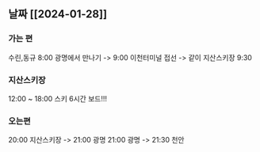 ## 날짜 [[2024-01-28]]

### 가는 편
 
수린,동규 8:00 광명에서 만나기 -> 9:00 이천터미널 접선 -> 같이 지산스키장 9:30

### 지산스키장

12:00 ~ 18:00 스키 6시간
보드!!!

### 오는편 

20:00 지산스키장 -> 21:00 광명
21:00 광명 -> 21:30 천안